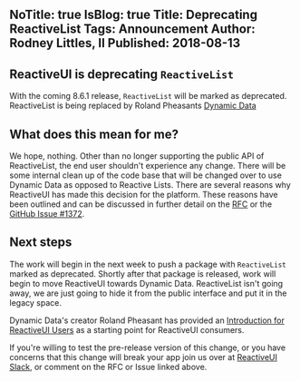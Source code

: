 NoTitle: true
IsBlog: true
Title: Deprecating ReactiveList
Tags: Announcement
Author: Rodney Littles, II
Published: 2018-08-13
---

## ReactiveUI is deprecating `ReactiveList`

With the coming 8.6.1 release, `ReactiveList` will be marked as deprecated.  ReactiveList is being replaced by Roland Pheasants [Dynamic Data](https://github.com/RolandPheasant/DynamicData
)

## What does this mean for me?

We hope, nothing.  Other than no longer supporting the public API of ReactiveList, the end user shouldn't experience any change.  There will be some internal clean up of the code base that will be changed over to use Dynamic Data as opposed to Reactive Lists.  There are several reasons why ReactiveUI has made this decision for the platform.  These reasons have been outlined and can be discussed in further detail on the [RFC](https://github.com/reactiveui/rfcs/issues/10) or the [GitHub Issue #1372](https://github.com/reactiveui/ReactiveUI/issues/1372).

## Next steps

The work will begin in the next week to push a package with `ReactiveList` marked as deprecated.  Shortly after that package is released, work will begin to move ReactiveUI towards Dynamic Data.  ReactiveList isn't going away, we are just going to hide it from the public interface and put it in the legacy space.  

Dynamic Data's creator Roland Pheasant has provided an [Introduction for ReactiveUI Users](https://github.com/RolandPheasant/DynamicData/wiki/Introduction-for-ReactiveUI-users) as a starting point for ReactiveUI consumers.

If you're willing to test the pre-release version of this change, or you have concerns that this change will break your app join us over at [ReactiveUI Slack](https://join.slack.com/t/reactivex/shared_invite/zt-lt48skpz-G5WDYOAuzA80_MByZrLT0g), or comment on the RFC or Issue linked above.
